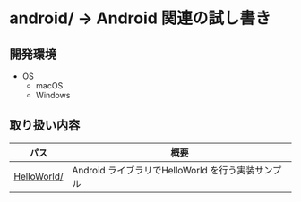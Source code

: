 # android/ → Android 関連の試し書き
## 開発環境
* OS
    * macOS
    * Windows



## 取り扱い内容
パス | 概要
--- | ---
[HelloWorld/](./HelloWorld/) | Android ライブラリでHelloWorld を行う実装サンプル
